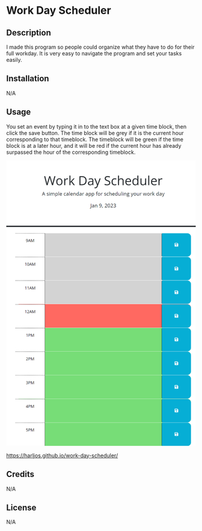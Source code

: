 # Work Day Scheduler

## Description

I made this program so people could organize what they have to do for their full workday. It is very easy to navigate the program and set your tasks easily.

## Installation

N/A

## Usage

You set an event by typing it in to the text box at a given time block, then click the save button. The time block will be grey if it is the current hour corresponding to that timeblock. The timeblock will be green if the time block is at a later hour, and it will be red if the current hour has already surpassed the hour of the corresponding timeblock.

![workday-scheduler-image](assets/workday-scheduler-image.png)

https://harljos.github.io/work-day-scheduler/

## Credits

N/A

## License

N/A
